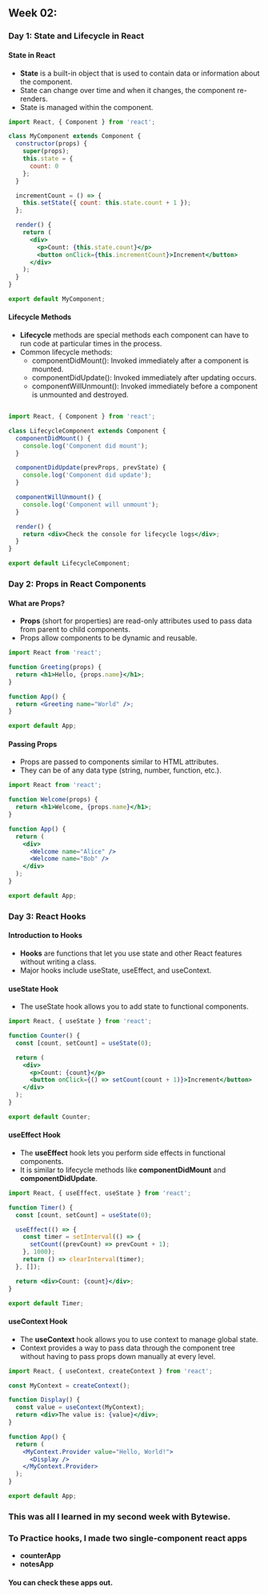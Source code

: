 ## Week 02:

### Day 1: State and Lifecycle in React

#### State in React
- **State** is a built-in object that is used to contain data or information about the component.
- State can change over time and when it changes, the component re-renders.
- State is managed within the component.

```jsx
import React, { Component } from 'react';

class MyComponent extends Component {
  constructor(props) {
    super(props);
    this.state = {
      count: 0
    };
  }

  incrementCount = () => {
    this.setState({ count: this.state.count + 1 });
  };

  render() {
    return (
      <div>
        <p>Count: {this.state.count}</p>
        <button onClick={this.incrementCount}>Increment</button>
      </div>
    );
  }
}

export default MyComponent;
```
#### Lifecycle Methods
- **Lifecycle** methods are special methods each component can have to run code at particular times in the process.
- Common lifecycle methods:
  - componentDidMount(): Invoked immediately after a component is mounted.
  - componentDidUpdate(): Invoked immediately after updating occurs.
  - componentWillUnmount(): Invoked immediately before a component is unmounted and destroyed.

```jsx

import React, { Component } from 'react';

class LifecycleComponent extends Component {
  componentDidMount() {
    console.log('Component did mount');
  }

  componentDidUpdate(prevProps, prevState) {
    console.log('Component did update');
  }

  componentWillUnmount() {
    console.log('Component will unmount');
  }

  render() {
    return <div>Check the console for lifecycle logs</div>;
  }
}

export default LifecycleComponent;
```

### Day 2: Props in React Components
#### What are Props?
  - **Props** (short for properties) are read-only attributes used to pass data from parent to child components.
  - Props allow components to be dynamic and reusable.

```jsx
import React from 'react';

function Greeting(props) {
  return <h1>Hello, {props.name}</h1>;
}

function App() {
  return <Greeting name="World" />;
}

export default App;
```

#### Passing Props
- Props are passed to components similar to HTML attributes.
- They can be of any data type (string, number, function, etc.).

```jsx
import React from 'react';

function Welcome(props) {
  return <h1>Welcome, {props.name}</h1>;
}

function App() {
  return (
    <div>
      <Welcome name="Alice" />
      <Welcome name="Bob" />
    </div>
  );
}

export default App;
```
### Day 3: React Hooks
#### Introduction to Hooks
- **Hooks** are functions that let you use state and other React features without writing a class.
- Major hooks include useState, useEffect, and useContext.
#### useState Hook
- The useState hook allows you to add state to functional components.

```jsx 
import React, { useState } from 'react';

function Counter() {
  const [count, setCount] = useState(0);

  return (
    <div>
      <p>Count: {count}</p>
      <button onClick={() => setCount(count + 1)}>Increment</button>
    </div>
  );
}

export default Counter;

```
#### useEffect Hook
- The **useEffect** hook lets you perform side effects in functional components.
- It is similar to lifecycle methods like **componentDidMount** and **componentDidUpdate**.

```jsx 
import React, { useEffect, useState } from 'react';

function Timer() {
  const [count, setCount] = useState(0);

  useEffect(() => {
    const timer = setInterval(() => {
      setCount((prevCount) => prevCount + 1);
    }, 1000);
    return () => clearInterval(timer);
  }, []);

  return <div>Count: {count}</div>;
}

export default Timer;

```
#### useContext Hook
- The **useContext** hook allows you to use context to manage global state.
- Context provides a way to pass data through the component tree without having to pass props down manually at every level.

```jsx 
import React, { useContext, createContext } from 'react';

const MyContext = createContext();

function Display() {
  const value = useContext(MyContext);
  return <div>The value is: {value}</div>;
}

function App() {
  return (
    <MyContext.Provider value="Hello, World!">
      <Display />
    </MyContext.Provider>
  );
}

export default App;

```
### This was all I learned in my second week with Bytewise.
### To Practice hooks, I made two single-component react apps
 - **counterApp**
 - **notesApp**
#### You can check these apps out.

